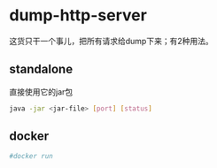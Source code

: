 # dump-http-server
这货只干一个事儿，把所有请求给dump下来；有2种用法。
## standalone
直接使用它的jar包

```bash
java -jar <jar-file> [port] [status]
```

## docker
```bash
#docker run 

```